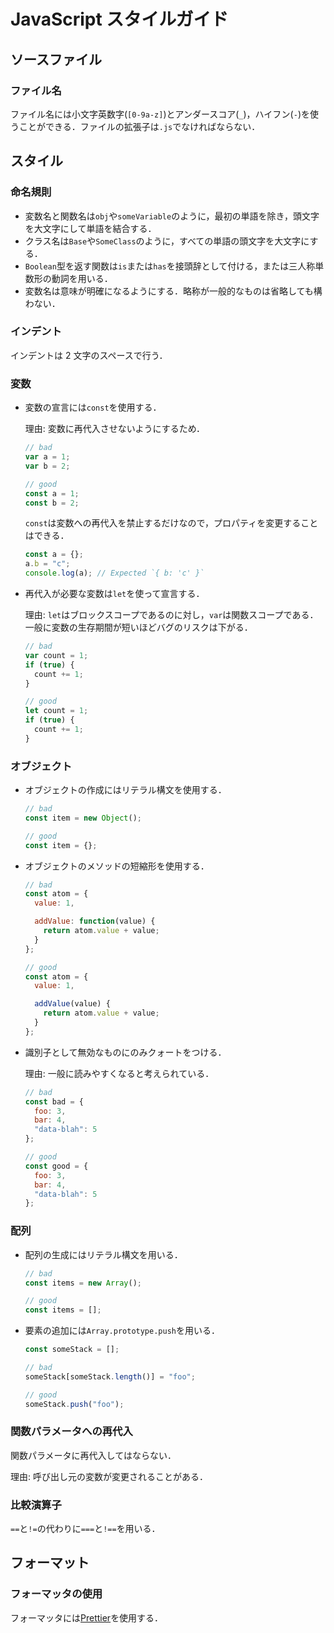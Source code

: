 # JavaScript スタイルガイド

<!-- ## 概要
本文書は[Google JavaScript Style Guide](https://google.github.io/styleguide/jsguide.htm)と[Airbnb JavaScript Style Guide](https://github.com/airbnb/javascript)を参考にしている． -->

## ソースファイル

### ファイル名

ファイル名には小文字英数字(`[0-9a-z]`)とアンダースコア(`_`)，ハイフン(`-`)を使うことができる．ファイルの拡張子は`.js`でなければならない．

## スタイル

### 命名規則

- 変数名と関数名は`obj`や`someVariable`のように，最初の単語を除き，頭文字を大文字にして単語を結合する．
- クラス名は`Base`や`SomeClass`のように，すべての単語の頭文字を大文字にする．
- `Boolean`型を返す関数は`is`または`has`を接頭辞として付ける，または三人称単数形の動詞を用いる．
- 変数名は意味が明確になるようにする．略称が一般的なものは省略しても構わない．

### インデント

インデントは 2 文字のスペースで行う．

### 変数

- 変数の宣言には`const`を使用する．

  理由: 変数に再代入させないようにするため．

  ```js
  // bad
  var a = 1;
  var b = 2;

  // good
  const a = 1;
  const b = 2;
  ```

  `const`は変数への再代入を禁止するだけなので，プロパティを変更することはできる．

  ```js
  const a = {};
  a.b = "c";
  console.log(a); // Expected `{ b: 'c' }`
  ```

- 再代入が必要な変数は`let`を使って宣言する．

  理由: `let`はブロックスコープであるのに対し，`var`は関数スコープである．一般に変数の生存期間が短いほどバグのリスクは下がる．

  ```js
  // bad
  var count = 1;
  if (true) {
    count += 1;
  }

  // good
  let count = 1;
  if (true) {
    count += 1;
  }
  ```

### オブジェクト

- オブジェクトの作成にはリテラル構文を使用する．

  ```js
  // bad
  const item = new Object();

  // good
  const item = {};
  ```

- オブジェクトのメソッドの短縮形を使用する．

  ```js
  // bad
  const atom = {
    value: 1,

    addValue: function(value) {
      return atom.value + value;
    }
  };

  // good
  const atom = {
    value: 1,

    addValue(value) {
      return atom.value + value;
    }
  };
  ```

- 識別子として無効なものにのみクォートをつける．

  理由: 一般に読みやすくなると考えられている．

  ```js
  // bad
  const bad = {
    foo: 3,
    bar: 4,
    "data-blah": 5
  };

  // good
  const good = {
    foo: 3,
    bar: 4,
    "data-blah": 5
  };
  ```

### 配列

- 配列の生成にはリテラル構文を用いる．

  ```js
  // bad
  const items = new Array();

  // good
  const items = [];
  ```

- 要素の追加には`Array.prototype.push`を用いる．

  ```js
  const someStack = [];

  // bad
  someStack[someStack.length()] = "foo";

  // good
  someStack.push("foo");
  ```

### 関数パラメータへの再代入

関数パラメータに再代入してはならない．

理由: 呼び出し元の変数が変更されることがある．

### 比較演算子

`==`と`!=`の代わりに`===`と`!==`を用いる．

## フォーマット

### フォーマッタの使用

フォーマッタには[Prettier](https://prettier.io)を使用する．
